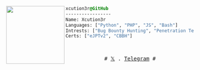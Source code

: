 <div style="display:block;text-align:left"><img align="left" src="https://i.pinimg.com/564x/87/20/43/87204332555b0dffa77a6f52f481bc83.jpg" border="0" style="width:156px;">
  
  ```css
  xcution3r@GitHub
  -----------------
  Name: Xcution3r
  Languages: ["Python", "PHP", "JS", "Bash"]
  Intrests: ["Bug Bounty Hunting", "Penetration Testing", "Red Teaming"]  
  Certs: ["eJPTv2", "CBBH"]
  ```
</div>



<br />
<p align="center">
  <samp>
    #  <a href="https://x.com/6a1p" target="_blank">𝕏</a> .
    <a href="https://t.me/Xcution3r" target="_blank">Telegram</a> #
  </samp>
</p>

